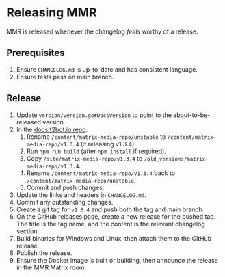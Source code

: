 # Releasing MMR

MMR is released whenever the changelog *feels* worthy of a release.

## Prerequisites

1. Ensure `CHANGELOG.md` is up-to-date and has consistent language.
2. Ensure tests pass on main branch.

## Release

1. Update `version/version.go#DocsVersion` to point to the about-to-be-released version.
2. In the [docs.t2bot.io repo](https://github.com/t2bot/docs.t2bot.io):
   1. Rename `/content/matrix-media-repo/unstable` to `/content/matrix-media-repo/v1.3.4` (if releasing v1.3.4).
   2. Run `npm run build` (after `npm install` if required).
   3. Copy `/site/matrix-media-repo/v1.3.4` to `/old_versions/matrix-media-repo/v1.3.4`.
   4. Rename `/content/matrix-media-repo/v1.3.4` back to `/content/matrix-media-repo/unstable`.
   5. Commit and push changes.
3. Update the links and headers in `CHANGELOG.md`.
4. Commit any outstanding changes.
5. Create a git tag for `v1.3.4` and push both the tag and main branch.
6. On the GitHub releases page, create a new release for the pushed tag. The title is the tag name, and the content is the relevant changelog section.
7. Build binaries for Windows and Linux, then attach them to the GitHub release.
8. Publish the release.
9. Ensure the Docker image is built or building, then announce the release in the MMR Matrix room.
